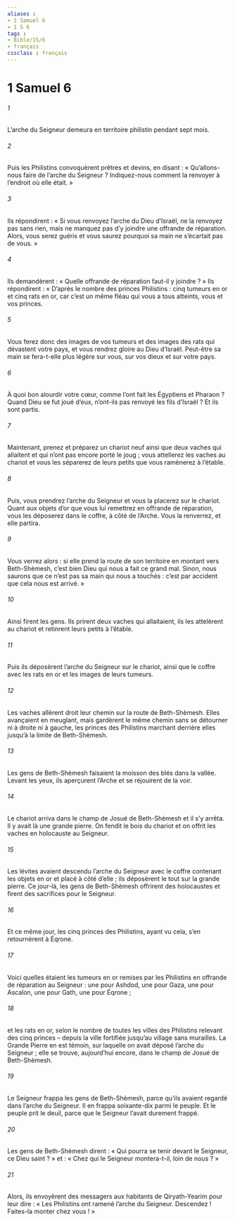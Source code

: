 ```yaml
---
aliases : 
- 1 Samuel 6
- 1 S 6
tags : 
- Bible/1S/6
- français
cssclass : français
---
```


# 1 Samuel 6

###### 1
L’arche du Seigneur demeura en territoire philistin pendant sept mois.
###### 2
Puis les Philistins convoquèrent prêtres et devins, en disant : « Qu’allons-nous faire de l’arche du Seigneur ? Indiquez-nous comment la renvoyer à l’endroit où elle était. »
###### 3
Ils répondirent : « Si vous renvoyez l’arche du Dieu d’Israël, ne la renvoyez pas sans rien, mais ne manquez pas d’y joindre une offrande de réparation. Alors, vous serez guéris et vous saurez pourquoi sa main ne s’écartait pas de vous. »
###### 4
Ils demandèrent : « Quelle offrande de réparation faut-il y joindre ? » Ils répondirent : « D’après le nombre des princes Philistins : cinq tumeurs en or et cinq rats en or, car c’est un même fléau qui vous a tous atteints, vous et vos princes.
###### 5
Vous ferez donc des images de vos tumeurs et des images des rats qui dévastent votre pays, et vous rendrez gloire au Dieu d’Israël. Peut-être sa main se fera-t-elle plus légère sur vous, sur vos dieux et sur votre pays.
###### 6
À quoi bon alourdir votre cœur, comme l’ont fait les Égyptiens et Pharaon ? Quand Dieu se fut joué d’eux, n’ont-ils pas renvoyé les fils d’Israël ? Et ils sont partis.
###### 7
Maintenant, prenez et préparez un chariot neuf ainsi que deux vaches qui allaitent et qui n’ont pas encore porté le joug ; vous attellerez les vaches au chariot et vous les séparerez de leurs petits que vous ramènerez à l’étable.
###### 8
Puis, vous prendrez l’arche du Seigneur et vous la placerez sur le chariot. Quant aux objets d’or que vous lui remettrez en offrande de réparation, vous les déposerez dans le coffre, à côté de l’Arche. Vous la renverrez, et elle partira.
###### 9
Vous verrez alors : si elle prend la route de son territoire en montant vers Beth-Shèmesh, c’est bien Dieu qui nous a fait ce grand mal. Sinon, nous saurons que ce n’est pas sa main qui nous a touchés : c’est par accident que cela nous est arrivé. »
###### 10
Ainsi firent les gens. Ils prirent deux vaches qui allaitaient, ils les attelèrent au chariot et retinrent leurs petits à l’étable.
###### 11
Puis ils déposèrent l’arche du Seigneur sur le chariot, ainsi que le coffre avec les rats en or et les images de leurs tumeurs.
###### 12
Les vaches allèrent droit leur chemin sur la route de Beth-Shèmesh. Elles avançaient en meuglant, mais gardèrent le même chemin sans se détourner ni à droite ni à gauche, les princes des Philistins marchant derrière elles jusqu’à la limite de Beth-Shèmesh.
###### 13
Les gens de Beth-Shèmesh faisaient la moisson des blés dans la vallée. Levant les yeux, ils aperçurent l’Arche et se réjouirent de la voir.
###### 14
Le chariot arriva dans le champ de Josué de Beth-Shèmesh et il s’y arrêta. Il y avait là une grande pierre. On fendit le bois du chariot et on offrit les vaches en holocauste au Seigneur.
###### 15
Les lévites avaient descendu l’arche du Seigneur avec le coffre contenant les objets en or et placé à côté d’elle ; ils déposèrent le tout sur la grande pierre. Ce jour-là, les gens de Beth-Shèmesh offrirent des holocaustes et firent des sacrifices pour le Seigneur.
###### 16
Et ce même jour, les cinq princes des Philistins, ayant vu cela, s’en retournèrent à Éqrone.
###### 17
Voici quelles étaient les tumeurs en or remises par les Philistins en offrande de réparation au Seigneur : une pour Ashdod, une pour Gaza, une pour Ascalon, une pour Gath, une pour Éqrone ;
###### 18
et les rats en or, selon le nombre de toutes les villes des Philistins relevant des cinq princes – depuis la ville fortifiée jusqu’au village sans murailles. La Grande Pierre en est témoin, sur laquelle on avait déposé l’arche du Seigneur ; elle se trouve, aujourd’hui encore, dans le champ de Josué de Beth-Shèmesh.
###### 19
Le Seigneur frappa les gens de Beth-Shèmesh, parce qu’ils avaient regardé dans l’arche du Seigneur. Il en frappa soixante-dix parmi le peuple. Et le peuple prit le deuil, parce que le Seigneur l’avait durement frappé.
###### 20
Les gens de Beth-Shèmesh dirent : « Qui pourra se tenir devant le Seigneur, ce Dieu saint ? » et : « Chez qui le Seigneur montera-t-il, loin de nous ? »
###### 21
Alors, ils envoyèrent des messagers aux habitants de Qiryath-Yearim pour leur dire : « Les Philistins ont ramené l’arche du Seigneur. Descendez ! Faites-la monter chez vous ! »
